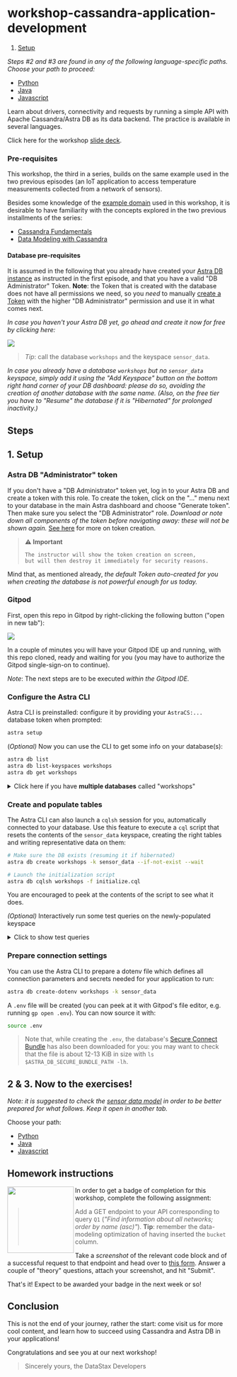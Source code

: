 # workshop-cassandra-application-development

1. [Setup](#1-setup)

_Steps #2 and #3 are found in any of the following language-specific paths. Choose your path to proceed:_

- [Python](python/Python_README.md)
- [Java](java/Java_README.md)
- [Javascript](javascript/Javascript_README.md)

Learn about drivers, connectivity and requests by running a simple API with
Apache Cassandra/Astra DB as its data backend. The practice is available in several languages.

Click here for the workshop [slide deck](slides/slides.pdf).

### Pre-requisites

This workshop, the third in a series, builds on the same example used in the two previous episodes (an IoT application to access temperature measurements collected from a network of sensors).

Besides some knowledge of the [example domain](https://www.datastax.com/learn/data-modeling-by-example/sensor-data-model) used in this workshop, it is desirable to have familiarity with the concepts explored in the two previous installments of the series:

- [Cassandra Fundamentals](https://github.com/datastaxdevs/workshop-cassandra-fundamentals)
- [Data Modeling with Cassandra](https://github.com/datastaxdevs/workshop-cassandra-data-modeling)

#### Database pre-requisites

It is assumed in the following that you already have created your [Astra DB instance](https://github.com/datastaxdevs/workshop-cassandra-fundamentals#4-create-your-astra-db-instance) as instructed in the first episode, and that you have a valid "DB Administrator" Token.
**Note**: the Token that is created with the database does not have all permissions we need, so you _need_ to manually [create a Token](https://awesome-astra.github.io/docs/pages/astra/create-token/) with the higher "DB Administrator" permission and use it in what comes next.

_In case you haven't your Astra DB yet, go ahead and create it now for free by clicking here:_

<a href="https://astra.dev/yt-8-10"><img src="images/create_astra_db_button.png?raw=true" /></a>

> _Tip_: call the database `workshops` and the keyspace `sensor_data`.

_In case you already have a database `workshops` but no `sensor_data` keyspace, simply add it using the "Add Keyspace" button on the bottom right hand corner of your DB dashboard: please do so, avoiding the creation of another database with the same name. (Also, on the free tier you have to "Resume" the database if it is "Hibernated" for prolonged inactivity.)_

## Steps

## 1. Setup

### Astra DB "Administrator" token

If you don't have a "DB Administrator" token yet, log in to your Astra DB
and create a token with this role.
To create the token, click on the "..." menu next to your database in the main
Astra dashboard and choose "Generate token". Then make sure you select the "DB Administrator" role.
_Download or note down all components of the token before navigating away:
these will not be shown again._
[See here](https://awesome-astra.github.io/docs/pages/astra/create-token/)
for more on token creation.

> **⚠️ Important**
> ```
> The instructor will show the token creation on screen,
> but will then destroy it immediately for security reasons.
> ```

Mind that, as mentioned already, _the default Token auto-created for you when
creating the database is not powerful enough for us today._

### Gitpod

First, open this repo in Gitpod by right-clicking the following button ("open in new tab"):

<a href="https://gitpod.io/#https://github.com/datastaxdevs/workshop-cassandra-application-development"><img src="images/open_in_gitpod.svg?raw=true" /></a>

In a couple of minutes you will have your Gitpod IDE up and running, with this repo cloned, ready and waiting for you (you may have to authorize the Gitpod single-sign-on to continue).

_Note_: The next steps are to be executed _within the Gitpod IDE._

### Configure the Astra CLI

Astra CLI is preinstalled: configure it by providing your
`AstraCS:...` database token when prompted:

```bash
astra setup
```

(_Optional)_ Now you can use the CLI to get some info on your database(s):

```bash
astra db list
astra db list-keyspaces workshops
astra db get workshops
```

<details><summary>Click here if you have <strong>multiple databases</strong> called "workshops"</summary>

DB names are not required to be unique: what _is_ unique is the ["Database ID"](https://awesome-astra.github.io/docs/pages/astra/faq/#where-should-i-find-a-database-identifier).

In case you find yourself having more than one "workshops" database, you can provide the ID instead of the name to the CLI commands
and, being able to unambiguously determine the target, it will work flawlessly.

</details>

### Create and populate tables

The Astra CLI can also launch a `cqlsh` session for you, automatically connected to your database. Use this feature to execute a `cql` script that resets the contents of the `sensor_data` keyspace, creating the right tables and writing representative data on them:

```bash
# Make sure the DB exists (resuming it if hibernated)
astra db create workshops -k sensor_data --if-not-exist --wait

# Launch the initialization script
astra db cqlsh workshops -f initialize.cql
```

You are encouraged to peek at the contents of the script to see what it does.

_(Optional)_ Interactively run some test queries on the newly-populated keyspace

<details><summary>Click to show test queries</summary>

Open an interactive `cqlsh` shell with:

```bash
astra db cqlsh workshops -k sensor_data
```

Now you can copy-paste any of the queries below and execute them with the <kbd>Enter</kbd> key:

```sql
-- Q1 (note 'all' is the only partition key in this table)
SELECT  name, description, region, num_sensors
FROM    networks
WHERE   bucket = 'all';

-- Q2
SELECT  date_hour, avg_temperature, latitude, longitude, sensor
FROM    temperatures_by_network
WHERE   network    = 'forest-net'
  AND   week       = '2020-07-05'
  AND   date_hour >= '2020-07-05'
  AND   date_hour  < '2020-07-07';

-- Q3
SELECT  *
FROM    sensors_by_network
WHERE   network = 'forest-net';

-- Q4
SELECT  timestamp, value
FROM    temperatures_by_sensor
WHERE   sensor = 's1003'
  AND   date   = '2020-07-06';

```

To close `cqlsh` and get back to the shell prompt, execute the `EXIT` command.

</details>

### Prepare connection settings

You can use the Astra CLI to prepare a dotenv file which defines all connection
parameters and secrets needed for your application to run:

```bash
astra db create-dotenv workshops -k sensor_data
```

A `.env` file will be created (you can peek at it with Gitpod's file editor, e.g. running `gp open .env`).
You can now source it with:

```bash
source .env
```

> Note that, while creating the `.env`, the database's [Secure Connect Bundle](https://awesome-astra.github.io/docs/pages/astra/download-scb/)
> has also been downloaded for you: you may want to check that the file
> is about 12-13 KiB in size with `ls $ASTRA_DB_SECURE_BUNDLE_PATH -lh`.

## 2 & 3. Now to the exercises!

_Note: it is suggested to check the [sensor data model](https://www.datastax.com/learn/data-modeling-by-example/sensor-data-model) in order to be better prepared for what follows. Keep it open in another tab._

Choose your path:

- [Python](python/Python_README.md)
- [Java](java/Java_README.md)
- [Javascript](javascript/Javascript_README.md)

## Homework instructions

<img src="images/api-micro.png?raw=true" width="150" align="left" />

In order to get a badge of completion for this workshop, complete the following assignment:

> Add a GET endpoint to your API corresponding to query `Q1`
> (_"Find information about all networks; order by name (asc)"_).
> **Tip**: remember the data-modeling optimization of having inserted the `bucket` column.

Take a _screenshot_ of the relevant code block and of a successful request to that endpoint and head over to [this form](https://dtsx.io/homework-appdev). Answer a couple of "theory" questions, attach your screenshot, and hit "Submit".

That's it! Expect to be awarded your badge in the next week or so!

## Conclusion

This is not the end of your journey, rather the start: come visit us for more cool content, and learn how to succeed using Cassandra and Astra DB in your applications!

Congratulations and see you at our next workshop!

> Sincerely yours, the DataStax Developers

